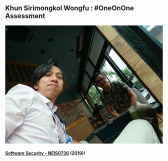 ## Khun **Sirimongkol Wongfu** : #OneOnOne Assessment 

![](SirimongkolW.jpg "Sirimongkol Wongfu")

#### **[Software Security - NEIS0736](../) (2019)**!